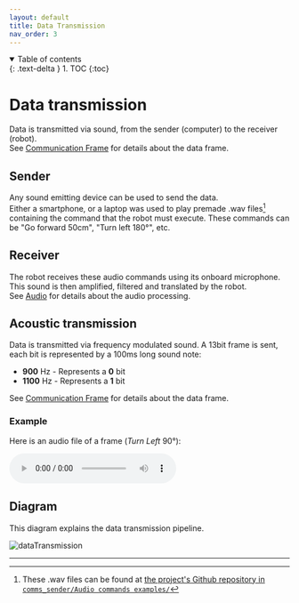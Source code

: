 ```yaml
---
layout: default
title: Data Transmission
nav_order: 3
---
```


<details open markdown="block">
  <summary>
    Table of contents
  </summary>
  {: .text-delta }
1. TOC
{:toc}
</details>

# Data transmission

Data is transmitted via sound, from the sender (computer) to the receiver (robot).  
See [Communication Frame](/communicationFrame) for details about the data frame.

## Sender
Any sound emitting device can be used to send the data.  
Either a smartphone, or a laptop was used to play premade .wav files[^1] containing the command that the robot must execute. These commands can be "Go forward 50cm", "Turn left 180°", etc.

## Receiver
The robot receives these audio commands using its onboard microphone. This sound is then amplified, filtered and translated by the robot.  
See [Audio](/audio) for details about the audio processing.

## Acoustic transmission
Data is transmitted via frequency modulated sound. A 13bit frame is sent, each bit is represented by a 100ms long sound note:
- **900** Hz - Represents a **0** bit
- **1100** Hz - Represents a **1** bit

See [Communication Frame](/communicationFrame) for details about the data frame.

### Example
Here is an audio file of a frame (_Turn Left_ 90°):

<audio controls src="/assets/audio/left90.mp3">
</audio>

## Diagram

This diagram explains the data transmission pipeline.

![dataTransmission](https://user-images.githubusercontent.com/23436953/225017515-a9b6e247-f674-4453-ae4a-4dbe4b0e50b5.svg)

----

[^1]: These .wav files can be found at [the project's Github repository in `comms_sender/Audio commands examples/`](https://github.com/DemonicTricycle/DemonicTricycle-ELECH309/tree/main/comms_sender/Audio%20commands%20examples)
